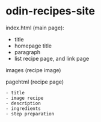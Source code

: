 # odin-recipes-site

index.html (main page):
   - title
   - homepage title
   - paragraph
   - list recipe page, and link page
   

images (recipe image)

pagehtml (recipe page)

    - title
    - image recipe
    - description 
    - ingredients 
    - step preparation 